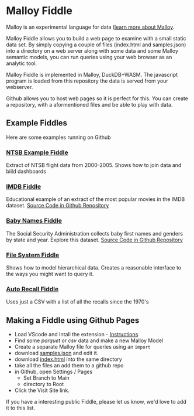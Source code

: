 # Malloy Fiddle

Malloy is an experimental language for data ([learn more about Malloy](https://github.com/looker-open-source/malloy/blob/main/README.md).

Malloy Fiddle allows you to build a web page to examine with a small static data set. By simply copying a couple of files (index.html and samples.json) into a directory on a web server along with some data and some Malloy semantic models, you can run queries using your web browser as an analytic tool.

Malloy Fiddle is implemented in Malloy, DuckDB+WASM.  The javascript program is loaded from this repository the data is served from your webserver.

Github allows you to host web pages so it is perfect for this.  You can create a repository, with a aformentioned files and be able to play with data.  

## Example Fiddles

Here are some examples running on Github

### [NTSB Example Fiddle](https://malloydata.github.io/malloy/fiddle/index.html?q=12+-+Line+Chart+with+two+dimension%3A+Flights+by+Month+and+Length&m=Flights&t=)
Extract of NTSB flight data from 2000-2005.  Shows how to join data and biild dashboards

### [IMDB Fiddle](https://lloydtabb.github.io/imdb_fiddle/index.html)
Educational example of an extract of the most popular movies in the IMDB dataset. [Source Code in Github Repository](https://github.com/lloydtabb/imdb_fiddle) 

### [Baby Names Fiddle](https://lloydtabb.github.io/name_fiddle/index.html)
The Social Security Administration collects baby first names and genders by state and year.  Explore this dataset.
 [Source Code in Github Repository](https://github.com/lloydtabb/name_fiddle) 

### [File System Fiddle](https://lloydtabb.github.io/malloy_fiddle_dist/examples/files/index.html)
Shows how to model hierarchical data.  Creates a reasonable interface to the ways you might want to 
query it.

### [Auto Recall Fiddle](https://malloydata.github.io/malloy/fiddle/index.html?q=1+-+Recent+Honda+Recalls&m=Auto+Recalls&t=)
Uses just a CSV with a list of all the recalls since the  1970's


## Making a Fiddle using Github Pages

  * Load VScode and Intall the extension - [Instructions](https://github.com/looker-open-source/malloy/#readme)
  * Find some *parquet* or *csv* data and make a new Malloy Model
  * Create a separate Malloy file for queries using an `import`
  * download [samples.json](samples.json) and edit it.
  * download [index.html](index.html) into the same directory
  * take all the files an add them to a github repo
  * in Github, open Settings / Pages
    * Set Branch to Main
    * directory to Root
  * Click the Visit Site link.

  If you have a interesting public Fiddle, please let us know, we'd love to add it to this list.
